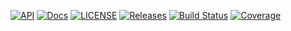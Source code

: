 [![API](https://img.shields.io/badge/API-latest-green)]()
[![Docs](https://img.shields.io/badge/docs-latest-green)]()
[![LICENSE](https://img.shields.io/github/license/bochencwx/test-ci.svg?style=flat-square)](https://github.com/bochencwx/test-ci/blob/main/LICENSE)
[![Releases](https://img.shields.io/github/release/bochencwx/test-ci.svg?style=flat-square)](https://github.com/bochencwx/test-ci/releases)
[![Build Status](https://github.com/bochencwx/test-ci/actions/workflows/ci.yml/badge.svg)](https://github.com/bochencwx/test-ci/actions/workflows/ci.yml)
[![Coverage](https://codecov.io/gh/bochencwx/test-ci/branch/main/graph/badge.svg)](https://app.codecov.io/gh/bochencwx/test-ci/tree/main)
